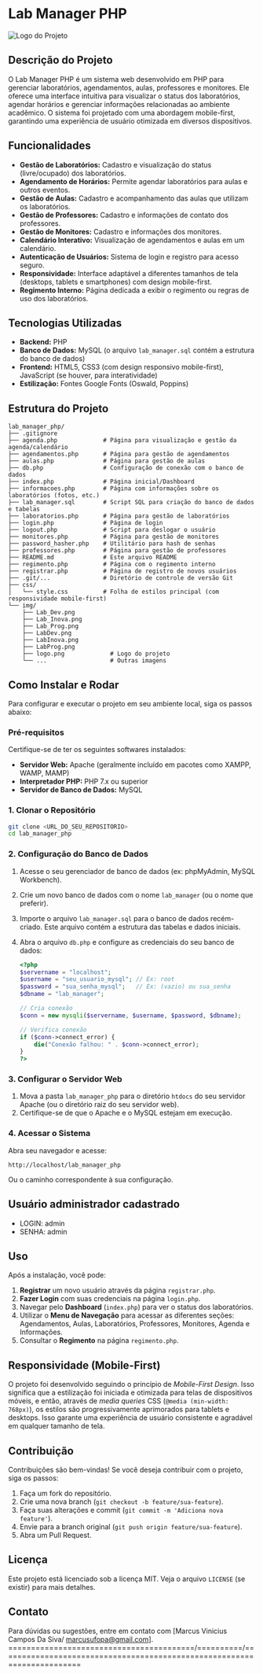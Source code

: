 # Lab Manager PHP

![Logo do Projeto](img/logo.png)

## Descrição do Projeto

O Lab Manager PHP é um sistema web desenvolvido em PHP para gerenciar laboratórios, agendamentos, aulas, professores e monitores. Ele oferece uma interface intuitiva para visualizar o status dos laboratórios, agendar horários e gerenciar informações relacionadas ao ambiente acadêmico. O sistema foi projetado com uma abordagem mobile-first, garantindo uma experiência de usuário otimizada em diversos dispositivos.

## Funcionalidades

*   **Gestão de Laboratórios:** Cadastro e visualização do status (livre/ocupado) dos laboratórios.
*   **Agendamento de Horários:** Permite agendar laboratórios para aulas e outros eventos.
*   **Gestão de Aulas:** Cadastro e acompanhamento das aulas que utilizam os laboratórios.
*   **Gestão de Professores:** Cadastro e informações de contato dos professores.
*   **Gestão de Monitores:** Cadastro e informações dos monitores.
*   **Calendário Interativo:** Visualização de agendamentos e aulas em um calendário.
*   **Autenticação de Usuários:** Sistema de login e registro para acesso seguro.
*   **Responsividade:** Interface adaptável a diferentes tamanhos de tela (desktops, tablets e smartphones) com design mobile-first.
*   **Regimento Interno:** Página dedicada a exibir o regimento ou regras de uso dos laboratórios.

## Tecnologias Utilizadas

*   **Backend:** PHP
*   **Banco de Dados:** MySQL (o arquivo `lab_manager.sql` contém a estrutura do banco de dados)
*   **Frontend:** HTML5, CSS3 (com design responsivo mobile-first), JavaScript (se houver, para interatividade)
*   **Estilização:** Fontes Google Fonts (Oswald, Poppins)

## Estrutura do Projeto

```
lab_manager_php/
├── .gitignore
├── agenda.php             # Página para visualização e gestão da agenda/calendário
├── agendamentos.php       # Página para gestão de agendamentos
├── aulas.php              # Página para gestão de aulas
├── db.php                 # Configuração de conexão com o banco de dados
├── index.php              # Página inicial/Dashboard
├── informacoes.php        # Página com informações sobre os laboratórios (fotos, etc.)
├── lab_manager.sql        # Script SQL para criação do banco de dados e tabelas
├── laboratorios.php       # Página para gestão de laboratórios
├── login.php              # Página de login
├── logout.php             # Script para deslogar o usuário
├── monitores.php          # Página para gestão de monitores
├── password_hasher.php    # Utilitário para hash de senhas
├── professores.php        # Página para gestão de professores
├── README.md              # Este arquivo README
├── regimento.php          # Página com o regimento interno
├── registrar.php          # Página de registro de novos usuários
├── .git/...               # Diretório de controle de versão Git
├── css/
│   └── style.css          # Folha de estilos principal (com responsividade mobile-first)
└── img/
    ├── Lab_Dev.png
    ├── Lab_Inova.png
    ├── Lab_Prog.png
    ├── LabDev.png
    ├── LabInova.png
    ├── LabProg.png
    ├── logo.png             # Logo do projeto
    └── ...                  # Outras imagens
```

## Como Instalar e Rodar

Para configurar e executar o projeto em seu ambiente local, siga os passos abaixo:

### Pré-requisitos

Certifique-se de ter os seguintes softwares instalados:

*   **Servidor Web:** Apache (geralmente incluído em pacotes como XAMPP, WAMP, MAMP)
*   **Interpretador PHP:** PHP 7.x ou superior
*   **Servidor de Banco de Dados:** MySQL

### 1. Clonar o Repositório

```bash
git clone <URL_DO_SEU_REPOSITORIO>
cd lab_manager_php
```

### 2. Configuração do Banco de Dados

1.  Acesse o seu gerenciador de banco de dados (ex: phpMyAdmin, MySQL Workbench).
2.  Crie um novo banco de dados com o nome `lab_manager` (ou o nome que preferir).
3.  Importe o arquivo `lab_manager.sql` para o banco de dados recém-criado. Este arquivo contém a estrutura das tabelas e dados iniciais.
4.  Abra o arquivo `db.php` e configure as credenciais do seu banco de dados:

    ```php
    <?php
    $servername = "localhost";
    $username = "seu_usuario_mysql"; // Ex: root
    $password = "sua_senha_mysql";   // Ex: (vazio) ou sua_senha
    $dbname = "lab_manager";

    // Cria conexão
    $conn = new mysqli($servername, $username, $password, $dbname);

    // Verifica conexão
    if ($conn->connect_error) {
        die("Conexão falhou: " . $conn->connect_error);
    }
    ?>
    ```

### 3. Configurar o Servidor Web

1.  Mova a pasta `lab_manager_php` para o diretório `htdocs` do seu servidor Apache (ou o diretório raiz do seu servidor web).
2.  Certifique-se de que o Apache e o MySQL estejam em execução.

### 4. Acessar o Sistema

Abra seu navegador e acesse:

```
http://localhost/lab_manager_php
```

Ou o caminho correspondente à sua configuração.
## Usuário administrador cadastrado
 * LOGIN: admin
 * SENHA: admin

## Uso

Após a instalação, você pode:

1.  **Registrar** um novo usuário através da página `registrar.php`.
2.  **Fazer Login** com suas credenciais na página `login.php`.
3.  Navegar pelo **Dashboard** (`index.php`) para ver o status dos laboratórios.
4.  Utilizar o **Menu de Navegação** para acessar as diferentes seções: Agendamentos, Aulas, Laboratórios, Professores, Monitores, Agenda e Informações.
5.  Consultar o **Regimento** na página `regimento.php`.

## Responsividade (Mobile-First)

O projeto foi desenvolvido seguindo o princípio de *Mobile-First Design*. Isso significa que a estilização foi iniciada e otimizada para telas de dispositivos móveis, e então, através de *media queries* CSS (`@media (min-width: 768px)`), os estilos são progressivamente aprimorados para tablets e desktops. Isso garante uma experiência de usuário consistente e agradável em qualquer tamanho de tela.

## Contribuição

Contribuições são bem-vindas! Se você deseja contribuir com o projeto, siga os passos:

1.  Faça um fork do repositório.
2.  Crie uma nova branch (`git checkout -b feature/sua-feature`).
3.  Faça suas alterações e commit (`git commit -m 'Adiciona nova feature'`).
4.  Envie para a branch original (`git push origin feature/sua-feature`).
5.  Abra um Pull Request.

## Licença

Este projeto está licenciado sob a licença MIT. Veja o arquivo `LICENSE` (se existir) para mais detalhes.

## Contato

Para dúvidas ou sugestões, entre em contato com [Marcus Vinicius Campos Da Siva/ marcusufopa@gmail.com].
=========================================\/==========\/========================================================================
